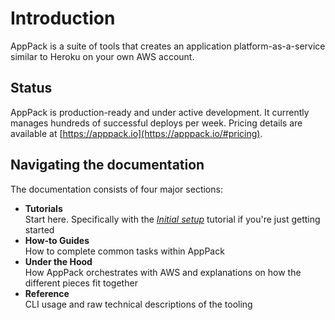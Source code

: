 # Introduction

AppPack is a suite of tools that creates an application platform-as-a-service similar to Heroku on your own AWS account.

## Status

AppPack is production-ready and under active development. It currently manages hundreds of successful deploys per week. Pricing details are available at [https://apppack.io](https://apppack.io/#pricing).

## Navigating the documentation

The documentation consists of four major sections:

* **Tutorials**  
  Start here. Specifically with the _[Initial setup](tutorials/initial-setup.md)_ tutorial if you're just getting started
* **How-to Guides**  
  How to complete common tasks within AppPack
* **Under the Hood**  
  How AppPack orchestrates with AWS and explanations on how the different pieces fit together
* **Reference**  
  CLI usage and raw technical descriptions of the tooling
